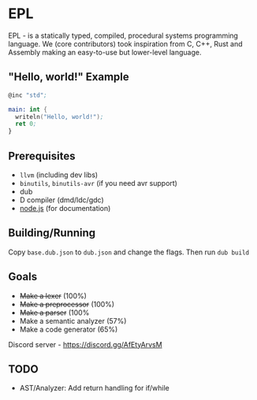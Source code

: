 # EPL

EPL - is a statically typed, compiled, procedural systems programming language. We (core contributors) took
inspiration from C, C++, Rust and Assembly making an easy-to-use but lower-level language.



## "Hello, world!" Example

```nasm
@inc "std";

main: int {
  writeln("Hello, world!");
  ret 0;
}
```

## Prerequisites

* `llvm` (including dev libs)
* `binutils`, `binutils-avr` (if you need avr support)
* dub
* D compiler (dmd/ldc/gdc)
* [node.js](https://nodejs.org/) (for documentation)

## Building/Running

Copy `base.dub.json` to `dub.json` and change the flags. Then run `dub build`

## Goals

* ~~Make a lexer~~ (100%)
* ~~Make a preprocessor~~ (100%)
* ~~Make a parser~~ (100%
* Make a semantic analyzer (57%)
* Make a code generator (65%)

Discord server - https://discord.gg/AfEtyArvsM

## TODO

- AST/Analyzer: Add return handling for if/while
